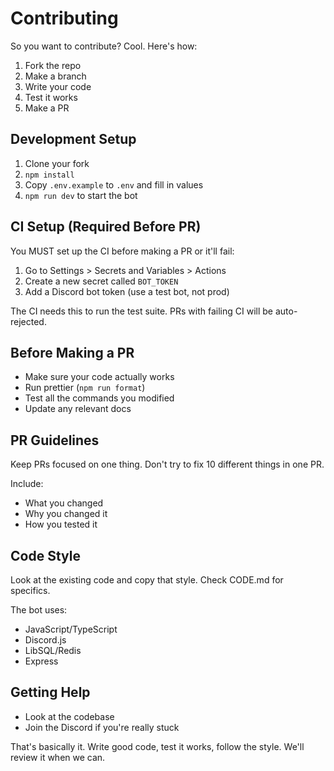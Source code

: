 # Contributing

So you want to contribute? Cool. Here's how:

1. Fork the repo
2. Make a branch
3. Write your code
4. Test it works
5. Make a PR

## Development Setup

1. Clone your fork
2. `npm install`
3. Copy `.env.example` to `.env` and fill in values
4. `npm run dev` to start the bot

## CI Setup (Required Before PR)

You MUST set up the CI before making a PR or it'll fail:

1. Go to Settings > Secrets and Variables > Actions
2. Create a new secret called `BOT_TOKEN`
3. Add a Discord bot token (use a test bot, not prod)

The CI needs this to run the test suite. PRs with failing CI will be auto-rejected.

## Before Making a PR

- Make sure your code actually works
- Run prettier (`npm run format`)
- Test all the commands you modified
- Update any relevant docs

## PR Guidelines

Keep PRs focused on one thing. Don't try to fix 10 different things in one PR.

Include:
- What you changed
- Why you changed it
- How you tested it

## Code Style

Look at the existing code and copy that style. Check CODE.md for specifics.

The bot uses:
- JavaScript/TypeScript
- Discord.js
- LibSQL/Redis
- Express

## Getting Help

- Look at the codebase
- Join the Discord if you're really stuck

That's basically it. Write good code, test it works, follow the style. We'll review it when we can.
